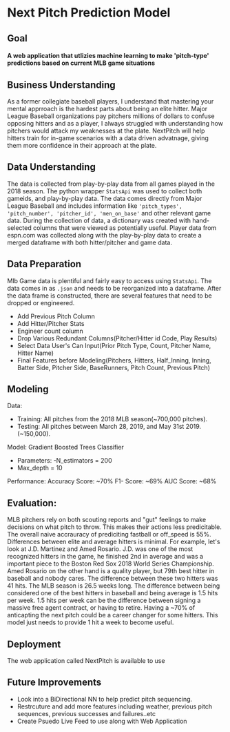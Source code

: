 # Next Pitch Prediction Model
## Goal 
#### A web application that utlizies machine learning to make 'pitch-type' predictions based on current MLB game situations

## Business Understanding
As a former collegiate baseball players, I understand that mastering your mental apprroach is the hardest parts about being an elite hitter. Major League Baseball organizations pay pitchers millions of dollars to confuse opposing hitters and as a player, I always struggled with understanding how pitchers would attack my weaknesses at the plate. NextPitch will help hitters train for in-game scenarios with a data driven advatnage, giving them more confidence in their approach at the plate.

## Data Understanding
The data is collected from play-by-play data from all games played in the 2018 season. The python wrapper ```StatsApi``` was used to collect both gameids, and play-by-play data. The data comes directly from Major League Baseball and includes information like ```'pitch_types', 'pitch_number', 'pitcher_id', 'men_on_base'``` and other relevant game data. During the collection of data, a dictionary was created with hand-selected columns that were viewed as potentially useful. Player data from espn.com was collected along with the play-by-play data to create a merged dataframe with both hitter/pitcher and game data.
## Data Preparation
Mlb Game data is plentiful and fairly easy to access using ```StatsApi```. The data comes in as ```.json``` and needs to be reorganized into a dataframe. After the data frame is constructed, there are several features that need to be dropped or engineered. 
- Add Previous Pitch Column
- Add Hitter/Pitcher Stats
- Engineer count column
- Drop Various Redundant Columns(Pitcher/Hitter id Code, Play Results)
- Select Data User's Can Input(Prior Pitch Type, Count, Pitcher Name, Hitter Name)
- Final Features before Modeling(Pitchers, Hitters, Half_Inning, Inning, Batter Side, Pitcher Side, BaseRunners, Pitch Count, Previous Pitch)


## Modeling
Data:
- Training: All pitches from the 2018 MLB season(~700,000 pitches).
- Testing: All pitches between March 28, 2019, and May 31st 2019.(~150,000).

Model: Gradient Boosted Trees Classifier
  - Parameters:
   -N_estimators = 200
  - Max_depth = 10
  
Performance:
Accuracy Score: ~70%
F1- Score: ~69%
AUC Score: ~68%

## Evaluation:
MLB pitchers rely on both scouting reports and "gut" feelings to make decisions on what pitch to throw. This makes their actions less predicitable. The overall naive accrauracy of prediciting fastball or off_speed is 55%. Differences between elite and average hitters is minimal. For example, let's look at J.D. Martinez and Amed Rosario. J.D. was one of the most recognized hitters in the game, he finished 2nd in average and was a important piece to the Boston Red Sox 2018 World Series Championship. Amed Rosario on the other hand is a quality player, but 79th best hitter in baseball and nobody cares. The difference between these two hitters was 41 hits. The MLB season is 26.5 weeks long. The difference between being considered one of the best hitters in baseball and being average is 1.5 hits per week. 1.5 hits per week can be the difference between signing a massive free agent contract, or having to retire. Having a ~70% of anticapting the next pitch could be a career changer for some hitters. This model just needs to provide 1 hit a week to become useful.

## Deployment
The web application called NextPitch is available to use 

## Future Improvements
- Look into a BiDirectional NN to help predict pitch sequencing. 
- Restrcuture and add more features including weather, previous pitch sequences, previous successes and failures..etc
- Create Psuedo Live Feed to use along with Web Application




